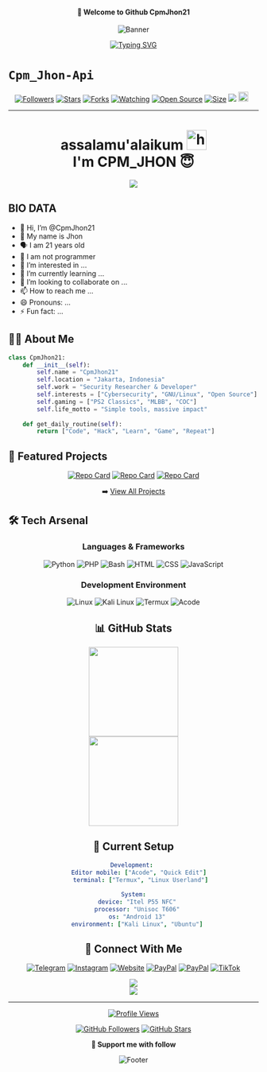 <div align="center">
  
  #### 👋 Welcome to Github CpmJhon21
  
  ![Banner](https://capsule-render.vercel.app/api?type=waving&color=gradient&height=200&section=header&text=Cpm%20Jhon21&fontSize=80&fontAlign=60&animation=fadeIn)

  [![Typing SVG](https://readme-typing-svg.herokuapp.com?font=Fira+Code&pause=1000&color=2EF7A1&center=true&vCenter=true&random=false&width=500&lines=Security+Researcher;Linux+Enthusiast;Full+Stack+Developer;Open+Source+Contributor;Prompt+Engineer)](https://git.io/typing-svg)
</div>


# ```Cpm_Jhon-Api```
<p align="center">
<a href="https://github.com/zeeoneofc/followers"><img title="Followers" src="https://img.shields.io/github/followers/zeeoneofc?color=red&style=flat-square"></a>
<a href="https://github.com/zeeoneofc/api-zeeoneofc/stargazers/"><img title="Stars" src="https://img.shields.io/github/stars/zeeoneofc/api-zeeoneofc?color=blue&style=flat-square"></a>
<a href="https://github.com/zeeoneofc/api-zeeoneofc/network/members"><img title="Forks" src="https://img.shields.io/github/forks/zeeoneofc/api-zeeoneofc?color=red&style=flat-square"></a>
<a href="https://github.com/zeeoneofc/api-zeeoneofc/watchers"><img title="Watching" src="https://img.shields.io/github/watchers/zeeoneofc/api-zeeoneofc?label=Watchers&color=blue&style=flat-square"></a>
<a href="https://github.com/zeeoneofc/Rest-api-alphabot"><img title="Open Source" src="https://badges.frapsoft.com/os/v2/open-source.svg?v=103"></a>
<a href="https://github.com/zeeoneofc/Rest-api-alphabot/"><img title="Size" src="https://img.shields.io/github/repo-size/zeeoneofc/Rest-api-alphabot?style=flat-square&color=green"></a>
<a href="https://hits.seeyoufarm.com"><img src="https://hits.seeyoufarm.com/api/count/incr/badge.svg?url=https%3A%2F%2Fgithub.com%2Fzeeoneofc%2FRest-api-alphabot&count_bg=%2379C83D&title_bg=%23555555&icon=probot.svg&icon_color=%2300FF6D&title=hits&edge_flat=false"/></a>
<a href="https://github.com/zeeoneofc/Rest-api-alphabot/graphs/commit-activity"><img height="20" src="https://img.shields.io/badge/Maintained%3F-yes-green.svg"></a>&nbsp;&nbsp;
</p>
<p align='center'>
    </p>

-------
<h1 align="center">assalamu'alaikum <img src="https://user-images.githubusercontent.com/1303154/88677602-1635ba80-d120-11ea-84d8-d263ba5fc3c0.gif" width="40px" alt="hi"><br>I'm CPM_JHON 😇 </h1>
<p align="center">
  <img src="https://telegra.ph/file/0ba4fbd1ecd56fbed73b4.jpg" /></>
</p>

## BIO DATA
- 👋 Hi, I’m @CpmJhon21
- 👼 My name is Jhon
- 🗣️ I am 21 years old
- 🔭 I am not programmer
- 👀 I’m interested in ...
- 🌱 I’m currently learning ...
- 💞️ I’m looking to collaborate on ...
- 📫 How to reach me ...
- 😄 Pronouns: ...
- ⚡ Fun fact: ...


## 🧑‍💻 About Me

```python
class CpmJhon21:
    def __init__(self):
        self.name = "CpmJhon21"
        self.location = "Jakarta, Indonesia"
        self.work = "Security Researcher & Developer"
        self.interests = ["Cybersecurity", "GNU/Linux", "Open Source"]
        self.gaming = ["PS2 Classics", "MLBB", "COC"]
        self.life_motto = "Simple tools, massive impact"
    
    def get_daily_routine(self):
        return ["Code", "Hack", "Learn", "Game", "Repeat"]
```

## 🌟 Featured Projects

<div align="center">

[![Repo Card](https://github-readme-stats.vercel.app/api/pin/?username=CpmJhon21&repo=Website-jhon-main&theme=radical)](https://github.com/CpmJhon21/Website-jhon-main)
[![Repo Card](https://github-readme-stats.vercel.app/api/pin/?username=CpmJhon21&repo=CpmJhon-main&theme=radical)](https://github.com/CpmJhon21/CpmJhon-main)
[![Repo Card](https://github-readme-stats.vercel.app/api/pin/?username=CpmJhon21&repo=short-link&theme=radical)](https://github.com/CpmJhon21/short-link)

➡️ [View All Projects](https://github.com/CpmJhon21?tab=repositories)

</div>

## 🛠️ Tech Arsenal

<div align="center">

### Languages & Frameworks
![Python](https://img.shields.io/badge/Python-3776AB?style=for-the-badge&logo=python&logoColor=white)
![PHP](https://img.shields.io/badge/PHP-777BB4?style=for-the-badge&logo=php&logoColor=white)
![Bash](https://img.shields.io/badge/Bash-4EAA25?style=for-the-badge&logo=gnu-bash&logoColor=white)
![HTML](https://img.shields.io/badge/HTML-E34F26?style=for-the-badge&logo=html5&logoColor=white)
![CSS](https://img.shields.io/badge/CSS-1572B6?style=for-the-badge&logo=css3&logoColor=white)
![JavaScript](https://img.shields.io/badge/JavaScript-F7DF1E?style=for-the-badge&logo=javascript&logoColor=black)

### Development Environment
![Linux](https://img.shields.io/badge/Linux-FCC624?style=for-the-badge&logo=linux&logoColor=black)
![Kali Linux](https://img.shields.io/badge/Kali_Linux-557C94?style=for-the-badge&logo=kali-linux&logoColor=white)
![Termux](https://img.shields.io/badge/Termux-000000?style=for-the-badge&logo=android&logoColor=white)
![Acode](https://img.shields.io/badge/Acode-4F46E5?style=for-the-badge&logo=android&logoColor=white)

## 📊 GitHub Stats

<div align="center">
  <img height="180em" src="https://github-readme-stats.vercel.app/api?username=CpmJhon21&show_icons=true&theme=radical&include_all_commits=true&count_private=true"/>
  </div>
<div align="center">
  <img height="180em" src="https://github-readme-streak-stats.herokuapp.com?user=CpmJhon21&theme=radical&hide_border=true&locale=id&short_numbers=true)](https://git.io/streak-stats)"/>
</div>

## 🎯 Current Setup

```yaml
Development: 
   Editor mobile: ["Acode", "Quick Edit"]
    terminal: ["Termux", "Linux Userland"]
  
System:
  device: "Itel P55 NFC"
  processor: "Unisoc T606"
  os: "Android 13"
  environment: ["Kali Linux", "Ubuntu"]
```

## 🤝 Connect With Me

<div align="center">
  
[![Telegram](https://img.shields.io/badge/Telegram-2CA5E0?style=for-the-badge&logo=telegram&logoColor=white)](https://t.me/MIKUMIKI)
[![Instagram](https://img.shields.io/badge/Instagram-E4405F?style=for-the-badge&logo=instagram&logoColor=white)](https://instagram.com/cpm_jhon)
[![Website](https://img.shields.io/badge/Website-000000?style=for-the-badge&logo=google-chrome&logoColor=white)](https://cpm-jhon.my.id/)
[![PayPal](https://img.shields.io/badge/PayPal-00457C?style=for-the-badge&logo=paypal&logoColor=white)](https://www.paypal.me/cpmjhon)
[![PayPal](https://img.shields.io/badge/sponsor-30363D?style=for-the-badge&logo=GitHub-Sponsors&logoColor=white)](https://saweria.co/CpmJhon)
[![TikTok](https://img.shields.io/badge/TikTok-000000?style=for-the-badge&logo=tiktok&logoColor=white)](tiktok.com/@garasidrift_cpm)

</div>

<p align="center">
  <a href="https://youtube.com/@galeri_car_cpm8048"><img src="https://img.shields.io/youtube/channel/subscribers/UCdzWwbApjkyODby7_MoRYlA?style=social" /> <br>
  <a href="https://komarev.com/ghpvc/?username=zeeoneofc&color=blue&style=flat-square&label=Profile+Dilihat"><img src="https://komarev.com/ghpvc/?username=zeeoneofc&color=blue&style=flat-square&label=Profile+Dilihat" />

</p>

---

<div align="center">
  
![Profile Views](https://hits.seeyoufarm.com/api/count/incr/badge.svg?url=https%3A%2F%2Fgithub.com%2FCpmJhon21&title=Visitors&edge_flat=false)

[![GitHub Followers](https://img.shields.io/github/followers/CpmJhon21?style=social)](https://github.com/CpmJhon21?tab=followers)
[![GitHub Stars](https://img.shields.io/github/stars/CpmJhon21?style=social)](https://github.com/CpmJhon21)

**💝 Support me with follow**
</div>

![Footer](https://capsule-render.vercel.app/api?type=waving&color=gradient&height=100&section=footer)
